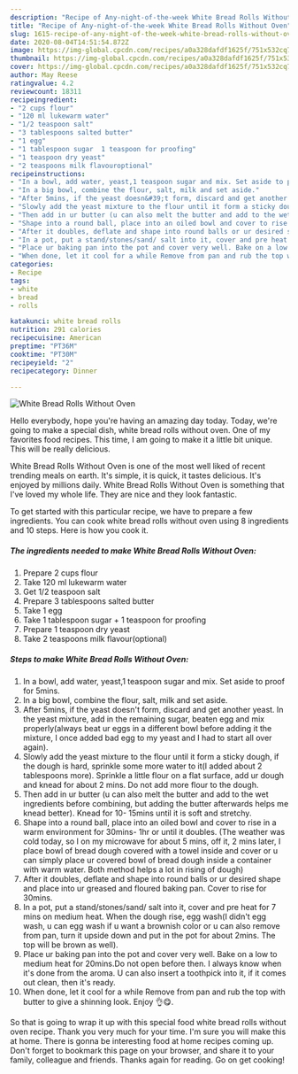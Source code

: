 ```yaml
---
description: "Recipe of Any-night-of-the-week White Bread Rolls Without Oven"
title: "Recipe of Any-night-of-the-week White Bread Rolls Without Oven"
slug: 1615-recipe-of-any-night-of-the-week-white-bread-rolls-without-oven
date: 2020-08-04T14:51:54.872Z
image: https://img-global.cpcdn.com/recipes/a0a328dafdf1625f/751x532cq70/white-bread-rolls-without-oven-recipe-main-photo.jpg
thumbnail: https://img-global.cpcdn.com/recipes/a0a328dafdf1625f/751x532cq70/white-bread-rolls-without-oven-recipe-main-photo.jpg
cover: https://img-global.cpcdn.com/recipes/a0a328dafdf1625f/751x532cq70/white-bread-rolls-without-oven-recipe-main-photo.jpg
author: May Reese
ratingvalue: 4.2
reviewcount: 18311
recipeingredient:
- "2 cups flour"
- "120 ml lukewarm water"
- "1/2 teaspoon salt"
- "3 tablespoons salted butter"
- "1 egg"
- "1 tablespoon sugar  1 teaspoon for proofing"
- "1 teaspoon dry yeast"
- "2 teaspoons milk flavouroptional"
recipeinstructions:
- "In a bowl, add water, yeast,1 teaspoon sugar and mix. Set aside to proof for 5mins."
- "In a big bowl, combine the flour, salt, milk and set aside."
- "After 5mins, if the yeast doesn&#39;t form, discard and get another yeast. In the yeast mixture, add in the remaining sugar, beaten egg and mix properly(always beat ur eggs in a different bowl before adding it the mixture, I once added bad egg to my yeast and I had to start all over again)."
- "Slowly add the yeast mixture to the flour until it form a sticky dough, if the dough is hard, sprinkle some more water to it(I added about 2 tablespoons more). Sprinkle a little flour on a flat surface, add ur dough and knead for about 2 mins. Do not add more flour to the dough."
- "Then add in ur butter (u can also melt the butter and add to the wet ingredients before combining, but adding the butter afterwards helps me knead better). Knead for 10- 15mins until it is soft and stretchy."
- "Shape into a round ball, place into an oiled bowl and cover to rise in a warm environment for 30mins- 1hr or until it doubles. (The weather was cold today, so I on my microwave for about 5 mins, off it, 2 mins later, I place bowl of bread dough covered with a towel inside and cover or u can simply place ur covered bowl of bread dough inside a container with warm water. Both method helps a lot in rising of dough)"
- "After it doubles, deflate and shape into round balls or ur desired shape and place into ur greased and floured baking pan. Cover to rise for 30mins."
- "In a pot, put a stand/stones/sand/ salt into it, cover and pre heat for 7 mins on medium heat. When the dough rise, egg wash(I didn&#39;t egg wash, u can egg wash if u want a brownish color or u can also remove from pan, turn it upside down and put in the pot for about 2mins. The top will be brown as well)."
- "Place ur baking pan into the pot and cover very well. Bake on a low to medium heat for 20mins.Do not open before then. I always know when it&#39;s done from the aroma. U can also insert a toothpick into it, if it comes out clean, then it&#39;s ready."
- "When done, let it cool for a while Remove from pan and rub the top with butter to give a shinning look. Enjoy 👌😋."
categories:
- Recipe
tags:
- white
- bread
- rolls

katakunci: white bread rolls 
nutrition: 291 calories
recipecuisine: American
preptime: "PT36M"
cooktime: "PT30M"
recipeyield: "2"
recipecategory: Dinner

---
```



![White Bread Rolls Without Oven](https://img-global.cpcdn.com/recipes/a0a328dafdf1625f/751x532cq70/white-bread-rolls-without-oven-recipe-main-photo.jpg)

Hello everybody, hope you're having an amazing day today. Today, we're going to make a special dish, white bread rolls without oven. One of my favorites food recipes. This time, I am going to make it a little bit unique. This will be really delicious.

White Bread Rolls Without Oven is one of the most well liked of recent trending meals on earth. It's simple, it is quick, it tastes delicious. It's enjoyed by millions daily. White Bread Rolls Without Oven is something that I've loved my whole life. They are nice and they look fantastic.




To get started with this particular recipe, we have to prepare a few ingredients. You can cook white bread rolls without oven using 8 ingredients and 10 steps. Here is how you cook it.

<!--inarticleads1-->

##### The ingredients needed to make White Bread Rolls Without Oven:

1. Prepare 2 cups flour
1. Take 120 ml lukewarm water
1. Get 1/2 teaspoon salt
1. Prepare 3 tablespoons salted butter
1. Take 1 egg
1. Take 1 tablespoon sugar + 1 teaspoon for proofing
1. Prepare 1 teaspoon dry yeast
1. Take 2 teaspoons milk flavour(optional)




<!--inarticleads2-->

##### Steps to make White Bread Rolls Without Oven:

1. In a bowl, add water, yeast,1 teaspoon sugar and mix. Set aside to proof for 5mins.
1. In a big bowl, combine the flour, salt, milk and set aside.
1. After 5mins, if the yeast doesn&#39;t form, discard and get another yeast. In the yeast mixture, add in the remaining sugar, beaten egg and mix properly(always beat ur eggs in a different bowl before adding it the mixture, I once added bad egg to my yeast and I had to start all over again).
1. Slowly add the yeast mixture to the flour until it form a sticky dough, if the dough is hard, sprinkle some more water to it(I added about 2 tablespoons more). Sprinkle a little flour on a flat surface, add ur dough and knead for about 2 mins. Do not add more flour to the dough.
1. Then add in ur butter (u can also melt the butter and add to the wet ingredients before combining, but adding the butter afterwards helps me knead better). Knead for 10- 15mins until it is soft and stretchy.
1. Shape into a round ball, place into an oiled bowl and cover to rise in a warm environment for 30mins- 1hr or until it doubles. (The weather was cold today, so I on my microwave for about 5 mins, off it, 2 mins later, I place bowl of bread dough covered with a towel inside and cover or u can simply place ur covered bowl of bread dough inside a container with warm water. Both method helps a lot in rising of dough)
1. After it doubles, deflate and shape into round balls or ur desired shape and place into ur greased and floured baking pan. Cover to rise for 30mins.
1. In a pot, put a stand/stones/sand/ salt into it, cover and pre heat for 7 mins on medium heat. When the dough rise, egg wash(I didn&#39;t egg wash, u can egg wash if u want a brownish color or u can also remove from pan, turn it upside down and put in the pot for about 2mins. The top will be brown as well).
1. Place ur baking pan into the pot and cover very well. Bake on a low to medium heat for 20mins.Do not open before then. I always know when it&#39;s done from the aroma. U can also insert a toothpick into it, if it comes out clean, then it&#39;s ready.
1. When done, let it cool for a while Remove from pan and rub the top with butter to give a shinning look. Enjoy 👌😋.




So that is going to wrap it up with this special food white bread rolls without oven recipe. Thank you very much for your time. I'm sure you will make this at home. There is gonna be interesting food at home recipes coming up. Don't forget to bookmark this page on your browser, and share it to your family, colleague and friends. Thanks again for reading. Go on get cooking!
